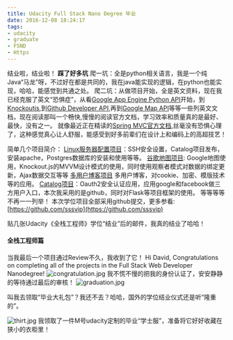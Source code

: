 ```yaml
---
title: Udacity Full Stack Nano Degree 毕业
date: 2016-12-08 18:24:17
tags: 
- udacity
- graduate
- FSND
- Https
---
```


结业啦，结业啦！
**踩了好多坑**
爬一坑：全是python相关语言，我是一个纯Java“马龙”呀，不过好在都是共同的，我在java能实现的逻辑，在python也能实现，哈哈，能感觉到共通之处。
爬二坑：从做项目开始，全是英文资料，现在我已经克服了英文“恐惧症”，从看[Google App Engine Python API](https://cloud.google.com/appengine/docs/python/apis)开始，到[Knockoutjs](http://knockoutjs.com/documentation/introduction.html),到[Github Developer API](https://developer.github.com/v3/),再到[Google Map API](https://developers.google.com/maps/documentation/javascript/examples/map-simple)等等一些列英文文档，现在阅读那叫一个畅快,慢慢的阅读官方文档，学习效率和质量真的是最好、最快，没有之一。
就像最近正在精读的[Spring MVC官方文档](http://docs.spring.io/spring/docs/current/spring-framework-reference/htmlsingle/#mvc-ann-async),丝毫没有恐惧心理了，这种感觉真心让人舒服，能感受到好多前辈们在设计上和编码上的高超技艺！

<!-- more -->

简单几个项目简介：
[Linux服务器配置项目](https://github.com/sssvip/udacity-linux-server-configuration)：SSH安全设置，Catalog项目发布，安装apache，Postgres数据库的安装和使用等等。
[谷歌地图项目](https://github.com/sssvip/udacity-neighborhood-map): Google地图使用，Knockout.js的MVVM设计模式的使用，同时使用观察者模式对数据的绑定更新，Ajax数据交互等等
[多用户博客项目](https://github.com/sssvip/udacity-blog) 多用户博客，对cookie、加密、模版技术等的应用。
[Catalog项目](https://github.com/sssvip/fullstack-nanodegree-vm/tree/master/vagrant/catalog)：Oauth2安全认证应用，应用google和facebook做三方用户入口，本次我采用的是github，同时对Flask等项目框架的使用。
等等等等不再一一列举！ 本次学位项目全部采用github提交，更多参看:[https://github.com/sssvip](https://github.com/sssvip)


贴几张Udacity《全栈工程师》学位“结业”后的邮件，我真的结业了哈哈！

#### 全栈工程师篇
当我最后一个项目通过Review不久，我收到了它！
Hi David, Congratulations on completing all of the projects in the Full Stack Web Developer Nanodegree!
![congratulation.jpg](congratulation.jpg)
我不慌不慢的把我的身份认证了，安安静静的等待通过最后的审核！
![graduation.jpg](graduation.jpg)

叫我去领取“毕业大礼包”？我还不去？哈哈，国外的学位结业仪式还是听“隆重的”。

![thirt.jpg](thirt.jpg)
我领取了一件M号udacity定制的毕业“学士服”，准备将它好好收藏在狭小的衣柜里！